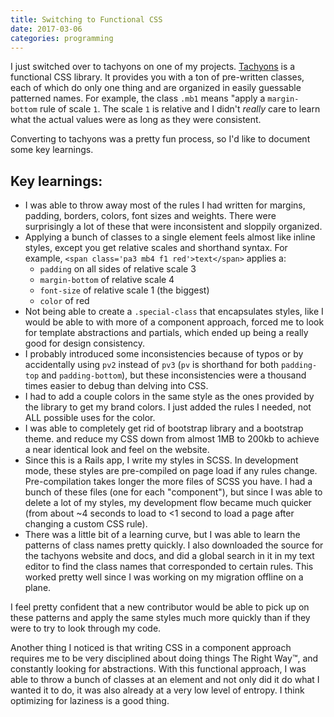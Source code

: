 ```yaml
---
title: Switching to Functional CSS
date: 2017-03-06
categories: programming
---
```


I just switched over to tachyons on one of my projects. [Tachyons][1] is a functional
CSS library. It provides you with a ton of pre-written classes, each of which
do only one thing and are organized in easily guessable patterned names. For example,
the class `.mb1` means "apply a `margin-bottom` rule of scale `1`. The scale
`1` is relative and I didn't *really* care to learn what the actual values were
as long as they were consistent.

Converting to tachyons was a pretty fun process, so I'd like to document some
key learnings.

## Key learnings:

- I was able to throw away most of the rules I had written for margins, padding,
borders, colors, font sizes and weights. There were surprisingly a lot of these
that were inconsistent and sloppily organized.
- Applying a bunch of classes to a single element feels almost like inline
styles, except you get relative scales and shorthand syntax. For example,
`<span class='pa3 mb4 f1 red'>text</span>` applies a:
  - `padding` on all sides of relative scale 3
  - `margin-bottom` of relative scale 4
  - `font-size` of relative scale 1 (the biggest)
  - `color` of red
- Not being able to create a `.special-class` that encapsulates styles, like I
would be able to with more of a component approach, forced me to look for template
abstractions and partials, which ended up being a really good for design
consistency.
- I probably introduced some inconsistencies because of typos or by accidentally
using `pv2` instead of `pv3` (`pv` is shorthand for both `padding-top` and
`padding-bottom`), but these inconsistencies were a thousand times easier to
debug than delving into CSS.
- I had to add a couple colors in the same style as the ones provided by the
library to get my brand colors. I just added the rules I needed, not ALL possible
uses for the color.
- I was able to completely get rid of bootstrap library and a bootstrap theme.
and reduce my CSS down from almost 1MB to 200kb to achieve a near identical look
and feel on the website.
- Since this is a Rails app, I write my styles in SCSS. In development mode,
these styles are pre-compiled on page load if any rules change. Pre-compilation
takes longer the more files of SCSS you have. I had a bunch of these files (one
for each "component"), but since I was able to delete a lot of my styles,
my development flow became much quicker (from about ~4 seconds to load to
<1 second to load a page after changing a custom CSS rule).
- There was a little bit of a learning curve, but I was able to learn the
patterns of class names pretty quickly. I also downloaded the source for the
tachyons website and docs, and did a global search in it in my text editor to
find the class names that corresponded to certain rules. This worked pretty well
since I was working on my migration offline on a plane.

I feel pretty confident that a new contributor would be able to pick up on these
patterns and apply the same styles much more quickly than if they were to try to
look through my code.

Another thing I noticed is that writing CSS in a component approach requires me
to be very disciplined about doing things The Right Way™, and constantly looking
for abstractions. With this functional approach, I was able to throw a bunch
of classes at an element and not only did it do what I wanted it to do, it was
also already at a very low level of entropy. I think optimizing for laziness is
a good thing.

[1]: http://tachyons.io
